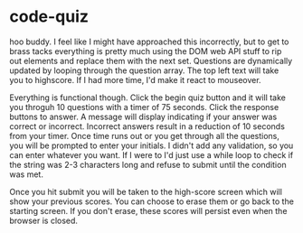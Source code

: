 # code-quiz
hoo buddy. I feel like I might have approached this incorrectly, but to get to brass tacks everything is pretty much using the DOM web API stuff to rip out elements and replace them with the next set. Questions are dynamically updated by looping through the question array. The top left text will take you to highscore. If I had more time, I'd make it react to mouseover. 

Everything is functional though. Click the begin quiz button and it will take you throguh 10 questions with a timer of 75 seconds. Click the response buttons to answer. 
A message will display indicating if your answer was correct or incorrect. Incorrect answers result in a reduction of 10 seconds from your timer. Once time runs out or you get through all the questions, you will be prompted to enter your initials. I didn't add any validation, so you can enter whatever you want. If I were to I'd just use a while loop to check if the string was 2-3 characters long and refuse to submit until the condition was met.

Once you hit submit you will be taken to the high-score screen which will show your previous scores. You can choose to erase them or go back to the starting screen. If you don't erase, these scores will persist even when the browser is closed.